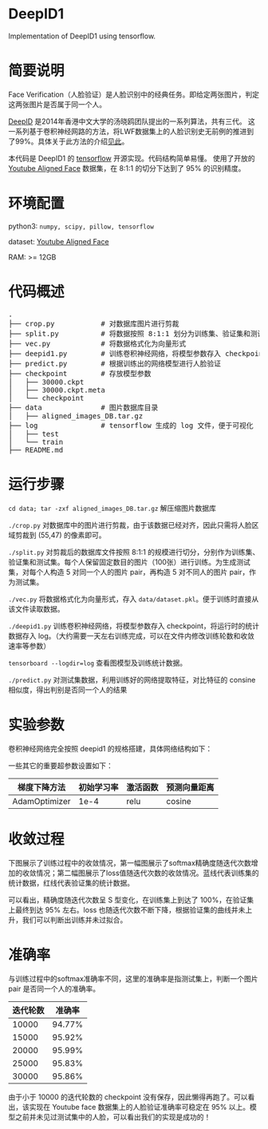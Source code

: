 DeepID1
===
Implementation of DeepID1 using tensorflow.

# 简要说明
Face Verification（人脸验证）是人脸识别中的经典任务。即给定两张图片，判定这两张图片是否属于同一个人。

[DeepID](http://mmlab.ie.cuhk.edu.hk/pdf/YiSun_CVPR14.pdf) 是2014年香港中文大学的汤晓鸥团队提出的一系列算法，共有三代。
这一系列基于卷积神经网路的方法，将LWF数据集上的人脸识别史无前例的推进到了99%。具体关于此方法的介绍[见此](http://blog.csdn.net/stdcoutzyx/article/details/42091205)。

本代码是 DeepID1 的 [tensorflow](https://www.tensorflow.org/) 开源实现。代码结构简单易懂。
使用了开放的 [Youtube Aligned Face](http://www.cs.tau.ac.il/~wolf/ytfaces/) 数据集，在 8:1:1 的切分下达到了 95% 的识别精度。

# 环境配置
python3: `numpy, scipy, pillow, tensorflow`

dataset: [Youtube Aligned Face](http://www.cs.tau.ac.il/~wolf/ytfaces/)

RAM: >= 12GB

# 代码概述
<pre>
.
├── crop.py           # 对数据库图片进行剪裁
├── split.py          # 将数据按照 8:1:1 划分为训练集、验证集和测试集
├── vec.py            # 将数据格式化为向量形式
├── deepid1.py        # 训练卷积神经网络，将模型参数存入 checkpoint
├── predict.py        # 根据训练出的网络模型进行人脸验证
├── checkpoint        # 存放模型参数
│   ├── 30000.ckpt
│   ├── 30000.ckpt.meta
│   └── checkpoint
├── data              # 图片数据库目录
│   ├── aligned_images_DB.tar.gz
├── log               # tensorflow 生成的 log 文件，便于可视化
│   ├── test
│   └── train
├── README.md
</pre>

# 运行步骤
`cd data; tar -zxf aligned_images_DB.tar.gz` 解压缩图片数据库

`./crop.py` 对数据库中的图片进行剪裁，由于该数据已经对齐，因此只需将人脸区域剪裁到 (55,47) 的像素即可。

`./split.py` 对剪裁后的数据库文件按照 8:1:1 的规模进行切分，分别作为训练集、验证集和测试集。每个人保留固定数目的图片（100张）进行训练。为生成测试集，对每个人构造 5 对同一个人的图片 pair，再构造 5 对不同人的图片 pair，作为测试集。

`./vec.py` 将数据格式化为向量形式，存入 `data/dataset.pkl`。便于训练时直接从该文件读取数据。

`./deepid1.py` 训练卷积神经网络，将模型参数存入 checkpoint，将运行时的统计数据存入 log。（大约需要一天左右训练完成，可以在文件内修改训练轮数和收敛速率等参数）

`tensorboard --logdir=log` 查看图模型及训练统计数据。

`./predict.py` 对测试集数据，利用训练好的网络提取特征，对比特征的 consine 相似度，得出判别是否同一个人的结果

# 实验参数
卷积神经网络完全按照 deepid1 的规格搭建，具体网络结构如下：

一些其它的重要超参数设置如下：

|梯度下降方法|初始学习率|激活函数|预测向量距离|
|----------|--------|-------|----------|
|AdamOptimizer| 1e-4|   relu|    cosine|

# 收敛过程
下图展示了训练过程中的收敛情况，第一幅图展示了softmax精确度随迭代次数增加的收敛情况；第二幅图展示了loss值随迭代次数的收敛情况。蓝线代表训练集的统计数据，红线代表验证集的统计数据。

可以看出，精确度随迭代次数呈 S 型变化，在训练集上到达了 100%，在验证集上最终到达 95% 左右。loss 也随迭代次数不断下降，根据验证集的曲线并未上升，我们可以判断出训练并未过拟合。

# 准确率
与训练过程中的softmax准确率不同，这里的准确率是指测试集上，判断一个图片 pair 是否同一个人的准确率。

|迭代轮数|准确率|
|-----|------|
|10000|94.77%|
|15000|95.92%|
|20000|95.99%|
|25000|95.83%|
|30000|95.86%|
由于小于 10000 的迭代轮数的 checkpoint 没有保存，因此懒得再跑了。可以看出，该实现在 Youtube face 数据集上的人脸验证准确率可稳定在 95% 以上。模型之前并未见过测试集中的人脸，可以看出我们的实现是成功的！

